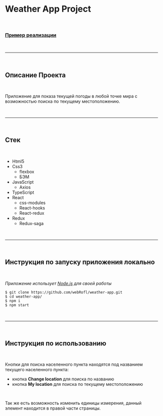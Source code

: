 # Weather App Project

<br>

### [Пример реализации][1]

<br/>

---

<br/>

## Описание Проекта

<br />

Приложение для показа текущей погоды в любой точке мира с возможностью поиска по текущему местоположению.

<br />

---

<br />

## Стек

<br />

- Html5
- Css3
  - flexbox
  - БЭМ
- JavaScript
  - Axios
- TypeScript
- React
  - css-modules
  - React-hooks
  - React-redux
- Redux
  - Redux-saga

<br />

---

<br />

## Инструкция по запуску приложения **локально**

<br />

_Приложение использует [Node.js][2] для своей работы_

```
$ git clone https://github.com/webRofl/weather-app.git
$ cd weather-app/
$ npm i
$ npm start
```

<br />

---

<br />

## Инструкция по использованию

<br />

Кнопки для поиска населенного пункта находятся под названием текущего населенного пункта:

- кнопка **Change location** для поиска по названию
- кнопка **My location** для поиска по текущему местоположению

<br />

Так же есть возможность изменить единицы измерения, данный элемент находится в правой части страницы.

<br />

[1]: https://webrofl.github.io/weather-app/
[2]: https://nodejs.org/
